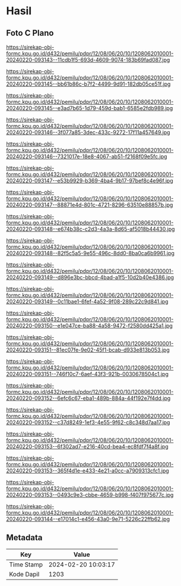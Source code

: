 # Hasil

## Foto C Plano

https://sirekap-obj-formc.kpu.go.id/d432/pemilu/pdpr/12/08/06/20/10/1208062010001-20240220-093143--11cdb1f5-693d-4609-9074-183b69fad087.jpg

https://sirekap-obj-formc.kpu.go.id/d432/pemilu/pdpr/12/08/06/20/10/1208062010001-20240220-093145--bb61b86c-b7f2-4499-9d91-182db05ce51f.jpg

https://sirekap-obj-formc.kpu.go.id/d432/pemilu/pdpr/12/08/06/20/10/1208062010001-20240220-093145--e3ad7b65-1d79-459d-bab1-6585e2fdb989.jpg

https://sirekap-obj-formc.kpu.go.id/d432/pemilu/pdpr/12/08/06/20/10/1208062010001-20240220-093146--3f077a85-3dec-433c-9272-17f11a457649.jpg

https://sirekap-obj-formc.kpu.go.id/d432/pemilu/pdpr/12/08/06/20/10/1208062010001-20240220-093146--7321017e-18e8-4067-ab51-f2168f09e5fc.jpg

https://sirekap-obj-formc.kpu.go.id/d432/pemilu/pdpr/12/08/06/20/10/1208062010001-20240220-093147--e53b9929-b369-4ba4-9b17-97bef8c4e96f.jpg

https://sirekap-obj-formc.kpu.go.id/d432/pemilu/pdpr/12/08/06/20/10/1208062010001-20240220-093147--88871e4d-801c-4721-8296-63510e88857b.jpg

https://sirekap-obj-formc.kpu.go.id/d432/pemilu/pdpr/12/08/06/20/10/1208062010001-20240220-093148--e674b38c-c2d3-4a3a-8d65-af5018b44430.jpg

https://sirekap-obj-formc.kpu.go.id/d432/pemilu/pdpr/12/08/06/20/10/1208062010001-20240220-093148--82f5c5a5-9e55-496c-8dd0-8ba0ca6b9961.jpg

https://sirekap-obj-formc.kpu.go.id/d432/pemilu/pdpr/12/08/06/20/10/1208062010001-20240220-093149--d896e3bc-bbcd-4bad-a1f5-10d2b40e4386.jpg

https://sirekap-obj-formc.kpu.go.id/d432/pemilu/pdpr/12/08/06/20/10/1208062010001-20240220-093149--0c11bae1-6fef-4a52-9f08-289c22c9d841.jpg

https://sirekap-obj-formc.kpu.go.id/d432/pemilu/pdpr/12/08/06/20/10/1208062010001-20240220-093150--e1e047ce-ba88-4a58-9472-f2580dd425a1.jpg

https://sirekap-obj-formc.kpu.go.id/d432/pemilu/pdpr/12/08/06/20/10/1208062010001-20240220-093151--81ec07fe-9e02-45f1-bcab-d933e813b053.jpg

https://sirekap-obj-formc.kpu.go.id/d432/pemilu/pdpr/12/08/06/20/10/1208062010001-20240220-093151--746f10c7-6aef-43f3-921b-0030678504c1.jpg

https://sirekap-obj-formc.kpu.go.id/d432/pemilu/pdpr/12/08/06/20/10/1208062010001-20240220-093152--6efc6c67-eba1-489b-884a-44f192e7f4dd.jpg

https://sirekap-obj-formc.kpu.go.id/d432/pemilu/pdpr/12/08/06/20/10/1208062010001-20240220-093152--c37d8249-1ef3-4e55-9f62-c8c348d7aa17.jpg

https://sirekap-obj-formc.kpu.go.id/d432/pemilu/pdpr/12/08/06/20/10/1208062010001-20240220-093153--6f302ad7-e216-40cd-bea4-ec8fdf7f4a8f.jpg

https://sirekap-obj-formc.kpu.go.id/d432/pemilu/pdpr/12/08/06/20/10/1208062010001-20240220-093153--365f4d1e-e433-4e21-a0cc-a7909313cfc1.jpg

https://sirekap-obj-formc.kpu.go.id/d432/pemilu/pdpr/12/08/06/20/10/1208062010001-20240220-093153--0493c9e3-cbbe-4659-b998-f407f975677c.jpg

https://sirekap-obj-formc.kpu.go.id/d432/pemilu/pdpr/12/08/06/20/10/1208062010001-20240220-093144--e17014c1-e456-43a0-9e71-5226c22ffb62.jpg


## Metadata

| Key        | Value               |
| ---------- | ------------------- |
| Time Stamp | 2024-02-20 10:03:17 |
| Kode Dapil | 1203                |



